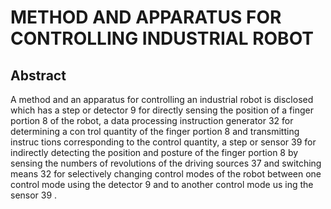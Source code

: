 # METHOD AND APPARATUS FOR CONTROLLING INDUSTRIAL ROBOT

## Abstract
A method and an apparatus for controlling an industrial robot is disclosed which has a step or detector 9 for directly sensing the position of a finger portion 8 of the robot, a data processing instruction generator 32 for determining a con trol quantity of the finger portion 8 and transmitting instruc tions corresponding to the control quantity, a step or sensor 39 for indirectly detecting the position and posture of the finger portion 8 by sensing the numbers of revolutions of the driving sources 37 and switching means 32 for selectively changing control modes of the robot between one control mode using the detector 9 and to another control mode us ing the sensor 39 .